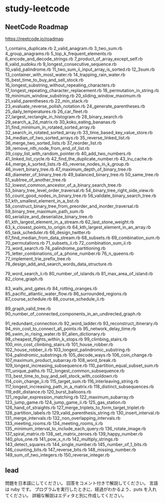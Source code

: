 # study-leetcode

## NeetCode Roadmap

https://neetcode.io/roadmap

1_contains_duplicate.rb
2_valid_anagram.rb
3_two_sum.rb
4_group_anagrams.rb
5_top_k_frequent_elements.rb
6_encode_and_decode_strings.rb
7_product_of_array_except_self.rb
8_valid_sudoku.rb
9_longest_consecutive_sequence.rb
10_valid_palindrome.rb
11_two_sum_ii_input_array_is_sorted.rb
12_3sum.rb
13_container_with_most_water.rb
14_trapping_rain_water.rb
15_best_time_to_buy_and_sell_stock.rb
16_longest_substring_without_repeating_characters.rb
17_longest_repeating_character_replacement.rb
18_permutation_in_string.rb
19_minimum_window_substring.rb
20_sliding_window_maximum.rb
21_valid_parentheses.rb
22_min_stack.rb
23_evaluate_reverse_polish_notation.rb
24_generate_parentheses.rb
25_daily_temperatures.rb
26_car_fleet.rb
27_largest_rectangle_in_histogram.rb
28_binary_search.rb
29_search_a_2d_matrix.rb
30_koko_eating_bananas.rb
31_find_minimum_in_rotated_sorted_array.rb
32_search_in_rotated_sorted_array.rb
33_time_based_key_value_store.rb
34_median_of_two_sorted_arrays.rb
35_reverse_linked_list.rb
36_merge_two_sorted_lists.rb
37_reorder_list.rb
38_remove_nth_node_from_end_of_list.rb
39_copy_list_with_random_pointer.rb
40_add_two_numbers.rb
41_linked_list_cycle.rb
42_find_the_duplicate_number.rb
43_lru_cache.rb
44_merge_k_sorted_lists.rb
45_reverse_nodes_in_k_group.rb
46_invert_binary_tree.rb
47_maximum_depth_of_binary_tree.rb
48_diameter_of_binary_tree.rb
49_balanced_binary_tree.rb
50_same_tree.rb
51_subtree_of_another_tree.rb
52_lowest_common_ancestor_of_a_binary_search_tree.rb
53_binary_tree_level_order_traversal.rb
54_binary_tree_right_side_view.rb
55_count_good_nodes_in_binary_tree.rb
56_validate_binary_search_tree.rb
57_kth_smallest_element_in_a_bst.rb
58_construct_binary_tree_from_preorder_and_inorder_traversal.rb
59_binary_tree_maximum_path_sum.rb
60_serialize_and_deserialize_binary_tree.rb
61_kth_largest_element_in_a_stream.rb
62_last_stone_weight.rb
63_k_closest_points_to_origin.rb
64_kth_largest_element_in_an_array.rb
65_task_scheduler.rb
66_design_twitter.rb
67_find_median_from_data_stream.rb
68_subsets.rb
69_combination_sum.rb
70_permutations.rb
71_subsets_ii.rb
72_combination_sum_ii.rb
73_word_search.rb
74_palindrome_partitioning.rb
75_letter_combinations_of_a_phone_number.rb
76_n_queens.rb
77_implement_trie_prefix_tree.rb
78_design_add_and_search_words_data_structure.rb

<!-- 79 はスキップ -->

79_word_search_ii.rb
80_number_of_islands.rb
81_max_area_of_island.rb
82_clone_graph.rb

<!-- 83 はスキップ -->

83_walls_and_gates.rb
84_rotting_oranges.rb
85_pacific_atlantic_water_flow.rb
86_surrounded_regions.rb
87_course_schedule.rb
88_course_schedule_ii.rb

<!-- 89, 90 はスキップ -->

89_graph_valid_tree.rb
90_number_of_connected_components_in_an_undirected_graph.rb

91_redundant_connection.rb
92_word_ladder.rb
93_reconstruct_itinerary.rb
94_min_cost_to_connect_all_points.rb
95_network_delay_time.rb
96_swim_in_rising_water.rb
97_alien_dictionary.rb
98_cheapest_flights_within_k_stops.rb
99_climbing_stairs.rb
100_min_cost_climbing_stairs.rb
101_house_robber.rb
102_house_robber_ii.rb
103_longest_palindromic_substring.rb
104_palindromic_substrings.rb
105_decode_ways.rb
106_coin_change.rb
107_maximum_product_subarray.rb
108_word_break.rb
109_longest_increasing_subsequence.rb
110_partition_equal_subset_sum.rb
111_unique_paths.rb
112_longest_common_subsequence.rb
113_best_time_to_buy_and_sell_stock_with_cooldown.rb
114_coin_change_ii.rb
115_target_sum.rb
116_interleaving_string.rb
117_longest_increasing_path_in_a_matrix.rb
118_distinct_subsequences.rb
119_edit_distance.rb
120_burst_balloons.rb
121_regular_expression_matching.rb
122_maximum_subarray.rb
123_jump_game.rb
124_jump_game_ii.rb
125_gas_station.rb
126_hand_of_straights.rb
127_merge_triplets_to_form_target_triplet.rb
128_partition_labels.rb
129_valid_parenthesis_string.rb
130_insert_interval.rb
131_merge_intervals.rb
132_non_overlapping_intervals.rb
133_meeting_rooms.rb
134_meeting_rooms_ii.rb
135_minimum_interval_to_include_each_query.rb
136_rotate_image.rb
137_spiral_matrix.rb
138_set_matrix_zeroes.rb
139_happy_number.rb
140_plus_one.rb
141_pow_x_n.rb
142_multiply_strings.rb
143_detect_squares.rb
144_single_number.rb
145_number_of_1_bits.rb
146_counting_bits.rb
147_reverse_bits.rb
148_missing_number.rb
149_sum_of_two_integers.rb
150_reverse_integer.rb

## lead

問題を日本語にしてください。
回答をコメント付きで解説してください。
言語は ruby です。
プログラムを実行したときに、経過がわかるよう、puts を入れてください。
詳細な解説はエディタと別に作成してください。

